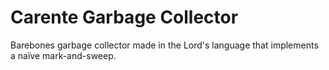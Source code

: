 # Carente Garbage Collector

Barebones garbage collector made in the Lord's language that implements a naïve mark-and-sweep.
